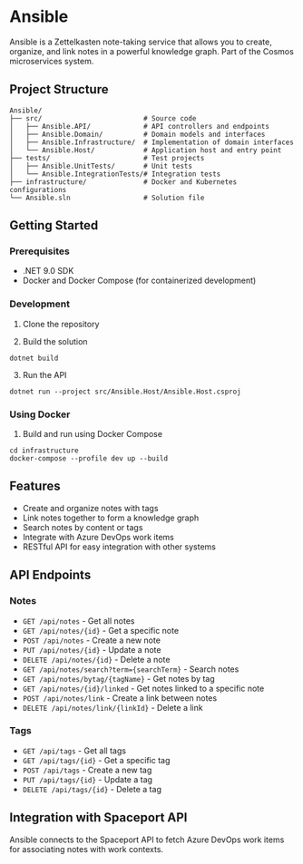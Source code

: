 # Ansible

Ansible is a Zettelkasten note-taking service that allows you to create, organize, and link notes in a powerful knowledge graph. Part of the Cosmos microservices system.

## Project Structure

```
Ansible/
├── src/                         # Source code
│   ├── Ansible.API/             # API controllers and endpoints
│   ├── Ansible.Domain/          # Domain models and interfaces
│   ├── Ansible.Infrastructure/  # Implementation of domain interfaces
│   └── Ansible.Host/            # Application host and entry point
├── tests/                       # Test projects
│   ├── Ansible.UnitTests/       # Unit tests
│   └── Ansible.IntegrationTests/# Integration tests
├── infrastructure/              # Docker and Kubernetes configurations
└── Ansible.sln                  # Solution file
```

## Getting Started

### Prerequisites

- .NET 9.0 SDK
- Docker and Docker Compose (for containerized development)

### Development

1. Clone the repository

2. Build the solution
```
dotnet build
```

3. Run the API
```
dotnet run --project src/Ansible.Host/Ansible.Host.csproj
```

### Using Docker

1. Build and run using Docker Compose
```
cd infrastructure
docker-compose --profile dev up --build
```

## Features

- Create and organize notes with tags
- Link notes together to form a knowledge graph
- Search notes by content or tags
- Integrate with Azure DevOps work items
- RESTful API for easy integration with other systems

## API Endpoints

### Notes
- `GET /api/notes` - Get all notes
- `GET /api/notes/{id}` - Get a specific note
- `POST /api/notes` - Create a new note
- `PUT /api/notes/{id}` - Update a note
- `DELETE /api/notes/{id}` - Delete a note
- `GET /api/notes/search?term={searchTerm}` - Search notes
- `GET /api/notes/bytag/{tagName}` - Get notes by tag
- `GET /api/notes/{id}/linked` - Get notes linked to a specific note
- `POST /api/notes/link` - Create a link between notes
- `DELETE /api/notes/link/{linkId}` - Delete a link

### Tags
- `GET /api/tags` - Get all tags
- `GET /api/tags/{id}` - Get a specific tag
- `POST /api/tags` - Create a new tag
- `PUT /api/tags/{id}` - Update a tag
- `DELETE /api/tags/{id}` - Delete a tag

## Integration with Spaceport API

Ansible connects to the Spaceport API to fetch Azure DevOps work items for associating notes with work contexts.